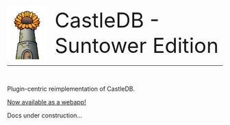 <div style="display: flex; align-items: center;">
    <img src="image.png" alt="CastleDB - Suntower Edition" style="margin-right: 20px;"/>
    <div style="font-size: 48px; text-decoration: none;">CastleDB - Suntower Edition</div>
</div>

---
<br/>

Plugin-centric reimplementation of CastleDB.

[Now available as a webapp!](www.suntowerdb.com)



Docs under construction...
